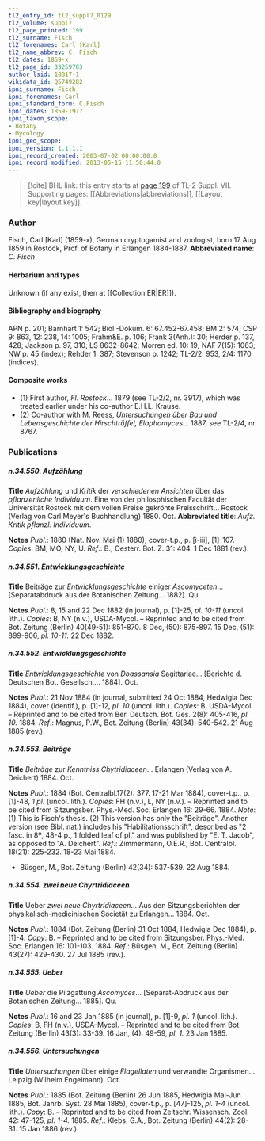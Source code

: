 ```yaml
---
tl2_entry_id: tl2_suppl7_0129
tl2_volume: suppl7
tl2_page_printed: 199
tl2_surname: Fisch
tl2_forenames: Carl [Karl]
tl2_name_abbrev: C. Fisch
tl2_dates: 1859-x
tl2_page_id: 33259703
author_lsid: 18817-1
wikidata_id: Q5749282
ipni_surname: Fisch
ipni_forenames: Carl
ipni_standard_form: C.Fisch
ipni_dates: 1859-19??
ipni_taxon_scope: 
- Botany
- Mycology
ipni_geo_scope: 
ipni_version: 1.1.1.1
ipni_record_created: 2003-07-02 00:00:00.0
ipni_record_modified: 2013-05-15 11:50:44.0
---
```



> [!cite] BHL link: this entry starts at [page 199](https://www.biodiversitylibrary.org/page/33259703) of TL-2 Suppl. VII.
> Supporting pages: [[Abbreviations|abbreviations]], [[Layout key|layout key]].

### Author

Fisch, Carl \[Karl\] (1859-x), German cryptogamist and zoologist, born 17 Aug 1859 in Rostock, Prof. of Botany in Erlangen 1884-1887. 
**Abbreviated name**: *C. Fisch*

#### Herbarium and types

Unknown (if any exist, then at [[Collection ER|ER]]).

#### Bibliography and biography

APN p. 201; Barnhart 1: 542; Biol.-Dokum. 6: 67.452-67.458; BM 2: 574; CSP 9: 863, 12: 238, 14: 1005; Frahm&E. p. 106; Frank 3(Anh.): 30; Herder p. 137, 428; Jackson p. 97, 310; LS 8632-8642; Morren ed. 10: 19; NAF 7(15): 1063; NW p. 45 (index); Rehder 1: 387; Stevenson p. 1242; TL-2/2: 953, 2/4: 1170 (indices).

#### Composite works

- (1) First author, *Fl. Rostock*... 1879 (see TL-2/2, nr. 3917), which was treated earlier under his co-author E.H.L. Krause.
- (2) Co-author with M. Reess, *Untersuchungen über Bau und Lebensgeschichte der Hirschtrüffel, Elaphomyces*... 1887, see TL-2/4, nr. 8767.

### Publications

##### n.34.550. Aufzählung

**Title**
*Aufzählung* und *Kritik* der *verschiedenen Ansichten* über das *pflanzenliche Individuum*. Eine von der philosphischen Facultät der Universität Rostock mit dem vollen Preise gekrönte Preisschrift... Rostock (Verlag von Carl Meyer's Buchhandlung) 1880. Oct.
**Abbreviated title**: *Aufz. Kritik pflanzl. Individuum*.

**Notes**
*Publ*.: 1880 (Nat. Nov. Mai (1) 1880), cover-t.p., p. \[i-iii\], \[1\]-107. *Copies*: BM, MO, NY, U.
*Ref*.: B., Oesterr. Bot. Z. 31: 404. 1 Dec 1881 (rev.).

##### n.34.551. Entwicklungsgeschichte

**Title**
Beiträge zur *Entwicklungsgeschichte* einiger *Ascomyceten*... \[Separatabdruck aus der Botanischen Zeitung... 1882\]. Qu.

**Notes**
*Publ*.: 8, 15 and 22 Dec 1882 (in journal), p. \[1\]-25, *pl. 10-11* (uncol. lith.). *Copies*: B, NY (n.v.), USDA-Mycol. – Reprinted and to be cited from Bot. Zeitung (Berlin) 40(49-51): 851-870. 8 Dec, (50): 875-897. 15 Dec, (51): 899-906, *pl. 10-11.* 22 Dec 1882.

##### n.34.552. Entwicklungsgeschichte

**Title**
*Entwicklungsgeschichte* von *Doassansia* Sagittariae... \[Berichte d. Deutschen Bot. Gesellsch.... 1884\]. Oct.

**Notes**
*Publ*.: 21 Nov 1884 (in journal, submitted 24 Oct 1884, Hedwigia Dec 1884), cover (identif.), p. \[1\]-12, *pl. 10* (uncol. lith.). *Copies*: B, USDA-Mycol. – Reprinted and to be cited from Ber. Deutsch. Bot. Ges. 2(8): 405-416, *pl. 10.* 1884.
*Ref*.: Magnus, P.W., Bot. Zeitung (Berlin) 43(34): 540-542. 21 Aug 1885 (rev.).

##### n.34.553. Beiträge

**Title**
*Beiträge* zur *Kenntniss Chytridiaceen*... Erlangen (Verlag von A. Deichert) 1884. Oct.

**Notes**
*Publ*.: 1884 (Bot. Centralbl.17(2): 377. 17-21 Mar 1884), cover-t.p., p. \[1\]-48, *1 pl*. (uncol. lith.). *Copies*: FH (n.v.), L, NY (n.v.). – Reprinted and to be cited from Sitzungsber. Phys.-Med. Soc. Erlangen 16: 29-66. 1884.
*Note*: (1) This is Fisch's thesis. (2) This version has only the "Beiträge". Another version (see Bibl. nat.) includes his "Habilitationsschrift", described as "2 fasc. in 8º, 48-4 p., 1 folded leaf of pl." and was published by "E. T. Jacob", as opposed to "A. Deichert".
*Ref*.: Zimmermann, O.E.R., Bot. Centralbl. 18(21): 225-232. 18-23 Mai 1884.
- Büsgen, M., Bot. Zeitung (Berlin) 42(34): 537-539. 22 Aug 1884.

##### n.34.554. zwei neue Chyrtridiaceen

**Title**
Ueber *zwei neue Chyrtridiaceen*... Aus den Sitzungsberichten der physikalisch-medicinischen Societät zu Erlangen... 1884. Oct.

**Notes**
*Publ*.: 1884 (Bot. Zeitung (Berlin) 31 Oct 1884, Hedwigia Dec 1884), p. \[1\]-4. *Copy*: B. – Reprinted and to be cited from Sitzungsber. Phys.-Med. Soc. Erlangen 16: 101-103. 1884.
*Ref*.: Büsgen, M., Bot. Zeitung (Berlin) 43(27): 429-430. 27 Jul 1885 (rev.).

##### n.34.555. Ueber

**Title**
*Ueber* die Pilzgattung *Ascomyces*... \[Separat-Abdruck aus der Botanischen Zeitung... 1885\]. Qu.

**Notes**
*Publ*.: 16 and 23 Jan 1885 (in journal), p. \[1\]-9, *pl. 1* (uncol. lith.). *Copies*: B, FH (n.v.), USDA-Mycol. – Reprinted and to be cited from Bot. Zeitung (Berlin) 43(3): 33-39. 16 Jan, (4): 49-59, *pl. 1.* 23 Jan 1885.

##### n.34.556. Untersuchungen

**Title**
*Untersuchungen* über einige *Flagellaten* und verwandte Organismen... Leipzig (Wilhelm Engelmann). Oct.

**Notes**
*Publ*.: 1885 (Bot. Zeitung (Berlin) 26 Jun 1885, Hedwigia Mai-Jun 1885, Bot. Jahrb. Syst. 28 Mai 1885), cover-t.p., p. \[47\]-125, *pl. 1-4* (uncol. lith.). *Copy*: B. – Reprinted and to be cited from Zeitschr. Wissensch. Zool. 42: 47-125, *pl. 1-4.* 1885.
*Ref*.: Klebs, G.A., Bot. Zeitung (Berlin) 44(2): 28-31. 15 Jan 1886 (rev.).

